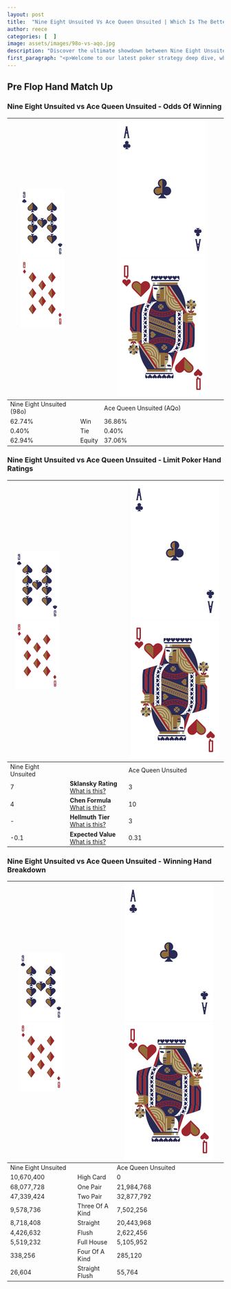 ```yaml
---
layout: post
title:  "Nine Eight Unsuited Vs Ace Queen Unsuited | Which Is The Better Hand In Poker? A Complete Guide"
author: reece
categories: [  ]
image: assets/images/98o-vs-aqo.jpg
description: "Discover the ultimate showdown between Nine Eight Unsuited and Ace Queen Unsuited in poker! Uncover the odds, strategies, and scenarios where one hand triumphs over the other. Get ready to up your poker game with this thrilling analysis."
first_paragraph: "<p>Welcome to our latest poker strategy deep dive, where we're pitting two distinct hands against each other in a high-stakes showdown: Nine Eight Unsuited vs Ace Queen Unsuited.</p><p>In the dynamic world of poker, every decision counts, and knowing which hand holds the upper hand is key to your success at the table.</p><p>In this article, we'll dissect these two hands, explore the scenarios where one dominates the other, and equip you with the knowledge to make strategic choices that can tip the odds in your favor.</p><p>Get ready to unravel the intriguing dynamics of these poker hands and elevate your game to new heights.</p>"
---
```




[comment]: # (sp0)

## Pre Flop Hand Match Up

<div class="table hand-ratings" markdown="1"> 



### Nine Eight Unsuited vs Ace Queen Unsuited - Odds Of Winning


    
| ![image info](assets/images/hand1/9.png) ![image info](assets/images/hand1/8o.png) |  | ![image info](assets/images/hand2/A.png) ![image info](assets/images/hand2/Qo.png) |
| -------- | -------- | -------- |
| Nine Eight Unsuited (98o) |  | Ace Queen Unsuited (AQo) |
| 62.74% | Win | 36.86% |
| 0.40% | Tie | 0.40% |
| 62.94% | Equity | 37.06% |




[comment]: # (sp1)



### Nine Eight Unsuited vs Ace Queen Unsuited - Limit Poker Hand Ratings


    
| ![image info](assets/images/hand1/9.png) ![image info](assets/images/hand1/8o.png) |  | ![image info](assets/images/hand2/A.png) ![image info](assets/images/hand2/Qo.png) |
| -------- | -------- | -------- |
| Nine Eight Unsuited |  | Ace Queen Unsuited |
| 7 | **Sklansky Rating** [What is this?](/sklansky-rating-explained) | 3 |
| 4 | **Chen Formula** [What is this?](/chen-formula-explained) | 10 |
| - | **Hellmuth Tier** [What is this?](/Hellmuth-tier-explained) | 3 |
| -0.1 | **Expected Value** [What is this?](/expected-value-explained) | 0.31 |




[comment]: # (sp2)



### Nine Eight Unsuited vs Ace Queen Unsuited - Winning Hand Breakdown


    
| ![image info](assets/images/hand1/9.png) ![image info](assets/images/hand1/8o.png) |  | ![image info](assets/images/hand2/A.png) ![image info](assets/images/hand2/Qo.png) |
| -------- | -------- | -------- |
| Nine Eight Unsuited |  | Ace Queen Unsuited |
| 10,670,400 | High Card | 0 |
| 68,077,728 | One Pair | 21,984,768 |
| 47,339,424 | Two Pair | 32,877,792 |
| 9,578,736 | Three Of A Kind | 7,502,256 |
| 8,718,408 | Straight | 20,443,968 |
| 4,426,632 | Flush | 2,622,456 |
| 5,519,232 | Full House | 5,105,952 |
| 338,256 | Four Of A Kind | 285,120 |
| 26,604 | Straight Flush | 55,764 |




[comment]: # (sp3)



</div>

[comment]: # (sp4)



[comment]: # (sp5)

